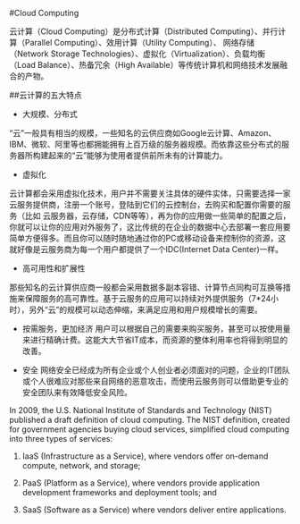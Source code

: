 #Cloud Computing

云计算（Cloud Computing）是分布式计算（Distributed Computing）、并行计算（Parallel Computing）、效用计算（Utility Computing）、 网络存储（Network Storage Technologies）、虚拟化（Virtualization）、负载均衡（Load Balance）、热备冗余（High Available）等传统计算机和网络技术发展融合的产物。

##云计算的五大特点
- 大规模、分布式

“云”一般具有相当的规模，一些知名的云供应商如Google云计算、Amazon、IBM、微软、阿里等也都拥能拥有上百万级的服务器规模。而依靠这些分布式的服务器所构建起来的“云”能够为使用者提供前所未有的计算能力。

- 虚拟化

云计算都会采用虚拟化技术，用户并不需要关注具体的硬件实体，只需要选择一家云服务提供商，注册一个账号，登陆到它们的云控制台，去购买和配置你需要的服务（比如 云服务器，云存储，CDN等等），再为你的应用做一些简单的配置之后，你就可以让你的应用对外服务了，这比传统的在企业的数据中心去部署一套应用要简单方便得多。而且你可以随时随地通过你的PC或移动设备来控制你的资源，这就好像是云服务商为每一个用户都提供了一个IDC(Internet Data Center)一样。

- 高可用性和扩展性

那些知名的云计算供应商一般都会采用数据多副本容错、计算节点同构可互换等措施来保障服务的高可靠性。基于云服务的应用可以持续对外提供服务（7*24小时），另外“云”的规模可以动态伸缩，来满足应用和用户规模增长的需要。

- 按需服务，更加经济
用户可以根据自己的需要来购买服务，甚至可以按使用量来进行精确计费。这能大大节省IT成本，而资源的整体利用率也将得到明显的改善。

- 安全
网络安全已经成为所有企业或个人创业者必须面对的问题，企业的IT团队或个人很难应对那些来自网络的恶意攻击，而使用云服务则可以借助更专业的安全团队来有效降低安全风险。

In 2009, the U.S. National Institute of Standards and Technology (NIST) published a draft definition of cloud computing. The NIST definition, created for government agencies buying cloud services, simplified cloud computing into three types of services:

1. IaaS (Infrastructure as a Service), where vendors offer on-demand compute, network, and storage;

2. PaaS (Platform as a Service), where vendors provide application development frameworks and deployment tools; and

3. SaaS (Software as a Service) where vendors deliver entire applications.

